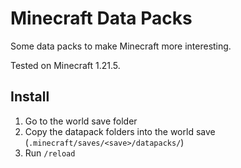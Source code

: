 # Minecraft Data Packs
Some data packs to make Minecraft more interesting.

Tested on Minecraft 1.21.5.

## Install
1. Go to the world save folder
2. Copy the datapack folders into the world save (`.minecraft/saves/<save>/datapacks/`)
3. Run `/reload`
